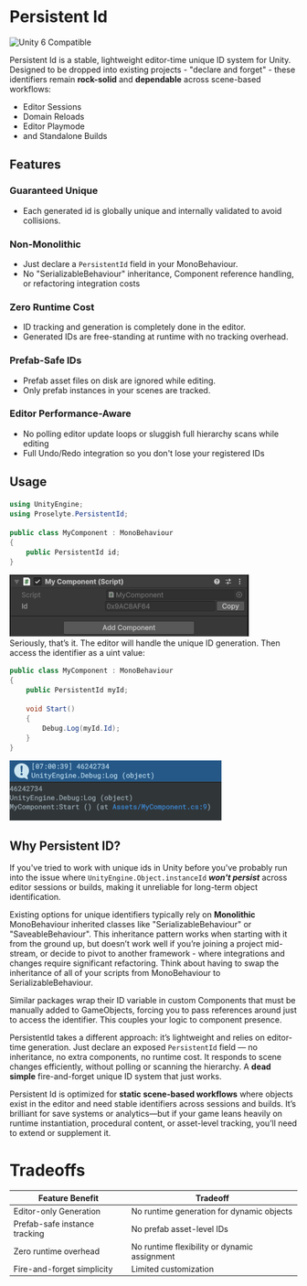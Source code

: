 # Persistent Id
![Unity 6 Compatible](https://img.shields.io/badge/Unity-6.0%2B-blue?logo=unity)

Persistent Id is a stable, lightweight editor-time unique ID system for Unity.  
Designed to be dropped into existing projects - "declare and forget" - these identifiers remain **rock-solid** and **dependable** across scene-based workflows:
- Editor Sessions
- Domain Reloads
- Editor Playmode
- and Standalone Builds

## Features
### Guaranteed Unique
- Each generated id is globally unique and internally validated to avoid collisions.
### Non-Monolithic
- Just declare a `PersistentId` field in your MonoBehaviour.
- No "SerializableBehaviour" inheritance, Component reference handling, or refactoring integration costs
### Zero Runtime Cost 
- ID tracking and generation is completely done in the editor.
- Generated IDs are free-standing at runtime with no tracking overhead.
### Prefab-Safe IDs
- Prefab asset files on disk are ignored while editing.
- Only prefab instances in your scenes are tracked.
### Editor Performance-Aware
- No polling editor update loops or sluggish full hierarchy scans while editing
- Full Undo/Redo integration so you don't lose your registered IDs

## Usage
```csharp
using UnityEngine;
using Proselyte.PersistentId;

public class MyComponent : MonoBehaviour
{
    public PersistentId id;
}
```
![e1bc4d9fd0b8e9769e44d36bc8d04962.png](./Docs/Images/e1bc4d9fd0b8e9769e44d36bc8d04962.png)  
Seriously, that’s it. The editor will handle the unique ID generation.
Then access the identifier as a uint value:
```csharp
public class MyComponent : MonoBehaviour
{
    public PersistentId myId;

	void Start()
	{
		Debug.Log(myId.Id);
	}
}
```
![c3bd2b92fb2dfb5e49719a2b4f65e222.png](./Docs/Images/c3bd2b92fb2dfb5e49719a2b4f65e222.png)

## Why Persistent ID?
If you've tried to work with unique ids in Unity before you've probably run into the issue where `UnityEngine.Object.instanceId` _**won't persist**_ across editor sessions or builds, making it unreliable for long-term object identification.

Existing options for unique identifiers typically rely on **Monolithic** MonoBehaviour inherited classes like "SerializableBehaviour" or "SaveableBehaviour". This inheritance pattern works when starting with it from the ground up, but doesn’t work well if you’re joining a project mid-stream, or decide to pivot to another framework - where integrations and changes require significant refactoring. Think about having to swap the inheritance of all of your scripts from MonoBehaviour to SerializableBehaviour.

Similar packages wrap their ID variable in custom Components that must be manually added to GameObjects, forcing you to pass references around just to access the identifier. This couples your logic to component presence.

PersistentId takes a different approach: it’s lightweight and relies on editor-time generation. Just declare an exposed `PersistentId` field — no inheritance, no extra components, no runtime cost. It responds to scene changes efficiently, without polling or scanning the hierarchy. A **dead simple** fire-and-forget unique ID system that just works.

Persistent Id is optimized for **static scene-based workflows** where objects exist in the editor and need stable identifiers across sessions and builds. It’s brilliant for save systems or analytics—but if your game leans heavily on runtime instantiation, procedural content, or asset-level tracking, you’ll need to extend or supplement it.

# Tradeoffs
| Feature Benefit               | Tradeoff                                      |
|------------------------------|-----------------------------------------------|
| Editor-only Generation       | No runtime generation for dynamic objects     |
| Prefab-safe instance tracking| No prefab asset-level IDs                     |
| Zero runtime overhead        | No runtime flexibility or dynamic assignment  |
| Fire-and-forget simplicity   | Limited customization      
